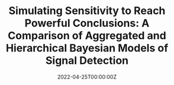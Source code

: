 ---
title: 'Simulating Sensitivity to Reach Powerful Conclusions: A Comparison of Aggregated and Hierarchical Bayesian Models of Signal Detection' 
summary: 'In my final project for Psychology 555: Detection and Discrimination, I simulated data with condition effect sizes set to 0 and compared false positive rates of different analysis techniques including a 1. point estimate method, 2. bayesian generalized linear model (GLM), and 3. bayesian hierarchical generalized linear model (GLMM). I found that while the point estimate and GLMM methods maintained an acceptable alpha level across multiple simulated experiments, the GLM false positive rate alpha levels was as high as 0.59 across conditions.' 
tags:
  - Simulation
date: '2022-04-25T00:00:00Z'

# Optional external URL for project (replaces project detail page).
external_link: ''

image:
  caption: 'Mean d-prime estimates and the associated false positive rate.'
  focal_point: Smart

links:
  - icon:
    icon_pack:
    name:
    url:
url_code: ''
url_pdf: ''
url_slides: ''
url_video: ''

# Slides (optional).
#   Associate this project with Markdown slides.
#   Simply enter your slide deck's filename without extension.
#   E.g. `slides = "example-slides"` references `content/slides/example-slides.md`.
#   Otherwise, set `slides = ""`.
slides: ""
---